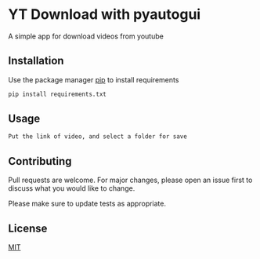 # YT Download with pyautogui

A simple app for download videos from youtube

## Installation

Use the package manager [pip](https://pip.pypa.io/en/stable/) to install requirements

```bash
pip install requirements.txt
```

## Usage

```bash
Put the link of video, and select a folder for save 
```

## Contributing
Pull requests are welcome. For major changes, please open an issue first to discuss what you would like to change.

Please make sure to update tests as appropriate.

## License
[MIT](https://choosealicense.com/licenses/mit/)